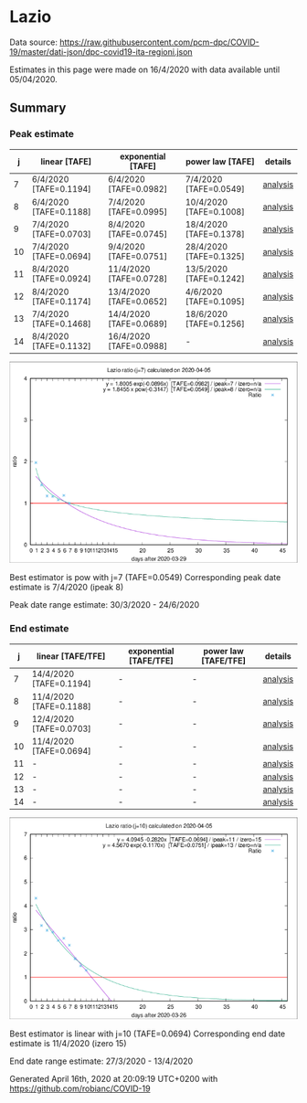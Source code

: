 # Lazio


Data source: https://raw.githubusercontent.com/pcm-dpc/COVID-19/master/dati-json/dpc-covid19-ita-regioni.json

Estimates in this page were made on 16/4/2020 with data available until 05/04/2020.


## Summary 

### Peak estimate 
|j|linear [TAFE]|exponential [TAFE]|power law [TAFE]|details|
|---|----|-----------|---------|-------|
|7|6/4/2020 [TAFE=0.1194]|6/4/2020 [TAFE=0.0982]|7/4/2020 [TAFE=0.0549]|[analysis](COVID-19_lazio_j7_2020-04-05.md)|
|8|6/4/2020 [TAFE=0.1188]|7/4/2020 [TAFE=0.0995]|10/4/2020 [TAFE=0.1008]|[analysis](COVID-19_lazio_j8_2020-04-05.md)|
|9|7/4/2020 [TAFE=0.0703]|8/4/2020 [TAFE=0.0745]|18/4/2020 [TAFE=0.1378]|[analysis](COVID-19_lazio_j9_2020-04-05.md)|
|10|7/4/2020 [TAFE=0.0694]|9/4/2020 [TAFE=0.0751]|28/4/2020 [TAFE=0.1325]|[analysis](COVID-19_lazio_j10_2020-04-05.md)|
|11|8/4/2020 [TAFE=0.0924]|11/4/2020 [TAFE=0.0728]|13/5/2020 [TAFE=0.1242]|[analysis](COVID-19_lazio_j11_2020-04-05.md)|
|12|8/4/2020 [TAFE=0.1174]|13/4/2020 [TAFE=0.0652]|4/6/2020 [TAFE=0.1095]|[analysis](COVID-19_lazio_j12_2020-04-05.md)|
|13|7/4/2020 [TAFE=0.1468]|14/4/2020 [TAFE=0.0689]|18/6/2020 [TAFE=0.1256]|[analysis](COVID-19_lazio_j13_2020-04-05.md)|
|14|8/4/2020 [TAFE=0.1132]|16/4/2020 [TAFE=0.0988]|-|[analysis](COVID-19_lazio_j14_2020-04-05.md)|

![best peak estimate](COVID-19_lazio_j7_2020-04-05.png)

Best estimator is pow with j=7 (TAFE=0.0549)
Corresponding peak date estimate is 7/4/2020 (ipeak 8)


Peak date range estimate: 30/3/2020 - 24/6/2020

### End estimate 
|j|linear [TAFE/TFE]|exponential [TAFE/TFE]|power law [TAFE/TFE]|details|
|---|----|-----------|---------|-------|
|7|14/4/2020 [TAFE=0.1194]|-|-|[analysis](COVID-19_lazio_j7_2020-04-05.md)|
|8|11/4/2020 [TAFE=0.1188]|-|-|[analysis](COVID-19_lazio_j8_2020-04-05.md)|
|9|12/4/2020 [TAFE=0.0703]|-|-|[analysis](COVID-19_lazio_j9_2020-04-05.md)|
|10|11/4/2020 [TAFE=0.0694]|-|-|[analysis](COVID-19_lazio_j10_2020-04-05.md)|
|11|-|-|-|[analysis](COVID-19_lazio_j11_2020-04-05.md)|
|12|-|-|-|[analysis](COVID-19_lazio_j12_2020-04-05.md)|
|13|-|-|-|[analysis](COVID-19_lazio_j13_2020-04-05.md)|
|14|-|-|-|[analysis](COVID-19_lazio_j14_2020-04-05.md)|

![best zero estimate](COVID-19_lazio_j10_2020-04-05.png)

Best estimator is linear with j=10 (TAFE=0.0694)
Corresponding end date estimate is 11/4/2020 (izero 15)


End date range estimate: 27/3/2020 - 13/4/2020

Generated April 16th, 2020 at 20:09:19 UTC+0200 with https://github.com/robianc/COVID-19
